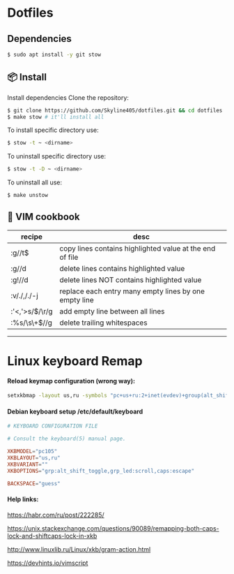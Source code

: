 # Dotfiles

## Dependencies

```bash
$ sudo apt install -y git stow
```

## :package: Install

Install dependencies
Clone the repository:
```bash
$ git clone https://github.com/Skyline405/dotfiles.git && cd dotfiles
$ make stow # it'll install all
```

To install specific directory use:
```bash
$ stow -t ~ <dirname>
```

To uninstall specific directory use:
```bash
$ stow -t -D ~ <dirname>
```

To uninstall all use:
```bash
$ make unstow
```

## :blue_book: VIM cookbook

| recipe         | desc                                                     |
| ---            | ---                                                      |
| :g//t$         | copy lines contains highlighted value at the end of file |
| :g//d          | delete lines contains highlighted value                  |
| :g!//d         | delete lines NOT contains highlighted value              |
| :v/./,/./-j    | replace each entry many empty lines by one empty line    |
| :'<,'>s/$/\r/g | add empty line between all lines                         |
| :%s/\s\\+$//g   | delete trailing whitespaces                             |

---

# Linux keyboard Remap

#### Reload keymap configuration (wrong way):

```bash
setxkbmap -layout us,ru -symbols "pc+us+ru:2+inet(evdev)+group(alt_shift_toggle)+terminate(ctrl_alt_bksp)+caps" -print | xkbcomp -I"$HOME/.config/xkb" - "${DISPLAY%%.*}"
```

#### Debian keyboard setup /etc/default/keyboard

```conf
# KEYBOARD CONFIGURATION FILE

# Consult the keyboard(5) manual page.

XKBMODEL="pc105"
XKBLAYOUT="us,ru"
XKBVARIANT=""
XKBOPTIONS="grp:alt_shift_toggle,grp_led:scroll,caps:escape"

BACKSPACE="guess"
```

#### Help links:

https://habr.com/ru/post/222285/

https://unix.stackexchange.com/questions/90089/remapping-both-caps-lock-and-shiftcaps-lock-in-xkb

http://www.linuxlib.ru/Linux/xkb/gram-action.html

https://devhints.io/vimscript
